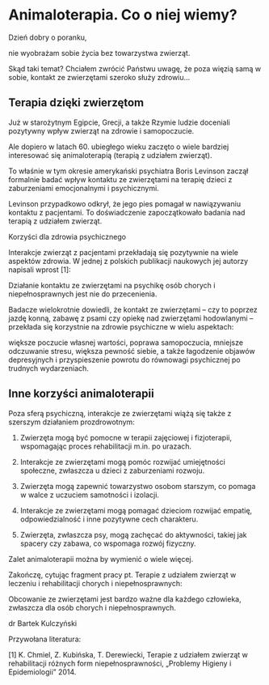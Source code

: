 # Animaloterapia. Co o niej wiemy?

Dzień dobry o poranku,

nie wyobrażam sobie życia bez towarzystwa zwierząt.

Skąd taki temat? Chciałem zwrócić Państwu uwagę, że poza więzią samą w sobie, kontakt ze zwierzętami szeroko służy zdrowiu…

## Terapia dzięki zwierzętom

Już w starożytnym Egipcie, Grecji, a także Rzymie ludzie doceniali pozytywny wpływ zwierząt na zdrowie i samopoczucie.

Ale dopiero w latach 60. ubiegłego wieku zaczęto o wiele bardziej interesować się animaloterapią (terapią z udziałem zwierząt).

To właśnie w tym okresie amerykański psychiatra Boris Levinson zaczął formalnie badać wpływ kontaktu ze zwierzętami na terapię dzieci z zaburzeniami emocjonalnymi i psychicznymi.

Levinson przypadkowo odkrył, że jego pies pomagał w nawiązywaniu kontaktu z pacjentami. To doświadczenie zapoczątkowało badania nad terapią z udziałem zwierząt.

Korzyści dla zdrowia psychicznego

Interakcje zwierząt z pacjentami przekładają się pozytywnie na wiele aspektów zdrowia. W jednej z polskich publikacji naukowych jej autorzy napisali wprost [1]:

Działanie kontaktu ze zwierzętami na psychikę osób chorych i niepełnosprawnych jest nie do przecenienia.

Badacze wielokrotnie dowiedli, że kontakt ze zwierzętami – czy to poprzez jazdę konną, zabawę z psami czy opiekę nad zwierzętami hodowlanymi – przekłada się korzystnie na zdrowie psychiczne w wielu aspektach:

większe poczucie własnej wartości, poprawa samopoczucia, mniejsze odczuwanie stresu, większa pewność siebie, a także łagodzenie objawów depresyjnych i przyspieszenie powrotu do równowagi psychicznej po trudnych wydarzeniach.

## Inne korzyści animaloterapii

Poza sferą psychiczną, interakcje ze zwierzętami wiążą się także z szerszym działaniem prozdrowotnym:

1. Zwierzęta mogą być pomocne w terapii zajęciowej i fizjoterapii, wspomagając proces rehabilitacji m.in. po urazach.

2. Interakcje ze zwierzętami mogą pomóc rozwijać umiejętności społeczne, zwłaszcza u dzieci z zaburzeniami rozwoju.

3. Zwierzęta mogą zapewnić towarzystwo osobom starszym, co pomaga w walce z uczuciem samotności i izolacji.

4. Interakcje ze zwierzętami mogą pomagać dzieciom rozwijać empatię, odpowiedzialność i inne pozytywne cech charakteru.

5. Zwierzęta, zwłaszcza psy, mogą zachęcać do aktywności, takiej jak spacery czy zabawa, co wspomaga rozwój fizyczny.

Zalet animaloterapii można by wymienić o wiele więcej.

Zakończę, cytując fragment pracy pt. Terapie z udziałem zwierząt w leczeniu i rehabilitacji chorych i niepełnosprawnych:

Obcowanie ze zwierzętami jest bardzo ważne dla każdego człowieka, zwłaszcza dla osób chorych i niepełnosprawnych.

dr Bartek Kulczyński

Przywołana literatura:

[1] K. Chmiel, Z. Kubińska, T. Derewiecki, Terapie z udziałem zwierząt w rehabilitacji różnych form niepełnosprawności, „Problemy Higieny i Epidemiologii” 2014.
